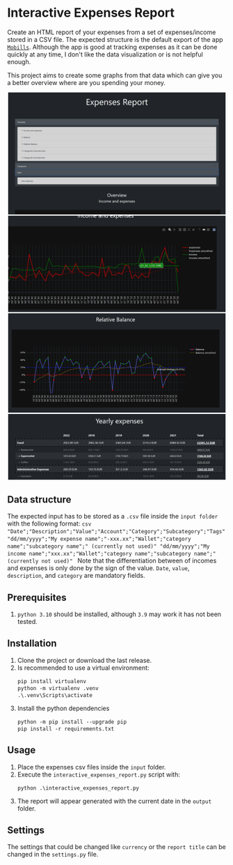 # Interactive Expenses Report

Create an HTML report of your expenses from a set of expenses/income stored in a CSV file. The expected structure is the default export of the app [`Mobills`](https://www.mobillsapp.com/). Although the app is good at tracking expenses as it can be done quickly at any time, I don't like the data visualization or is not helpful enough.

This project aims to create some graphs from that data which can give you a better overview where are you spending your money.

<p align="center">
  <img src="static/images/index.png" width="500px">
  <img src="static/images/overview.png" width="500px">
  <img src="static/images/balance.png" width="500px">
  <img src="static/images/year.png" width="500px">
</p>

## Data structure

The expected input has to be stored as a `.csv` file inside the `input folder` with the following format:
    ```csv
    "Date";"Description";"Value";"Account";"Category";"Subcategory";"Tags"
    "dd/mm/yyyy";"My expense name";"-xxx.xx";"Wallet";"category name";"subcategory name";" (currently not used)"
    "dd/mm/yyyy";"My income name";"xxx.xx";"Wallet";"category name";"subcategory name";" (currently not used)"
    ```
Note that the differentiation between of incomes and expenses is only done by the sign of the value. `Date`, `value`, `description`, and `category` are mandatory fields.

## Prerequisites

1. `python 3.10` should be installed, although `3.9` may work it has not been tested.

## Installation

1. Clone the project or download the last release.
1. Is recommended to use a virtual environment:
    ```shell
    pip install virtualenv
    python -m virtualenv .venv
    .\.venv\Scripts\activate
    ```
1. Install the python dependencies
    ```shell
    python -m pip install --upgrade pip
    pip install -r requirements.txt
    ```

## Usage

1. Place the expenses csv files inside the `input` folder.
1. Execute the `interactive_expenses_report.py` script with:
    ```shell
    python .\interactive_expenses_report.py
    ```
1. The report will appear generated with the current date in the `output` folder.


## Settings

The settings that could be changed like `currency` or the `report title` can be changed in the `settings.py` file.
